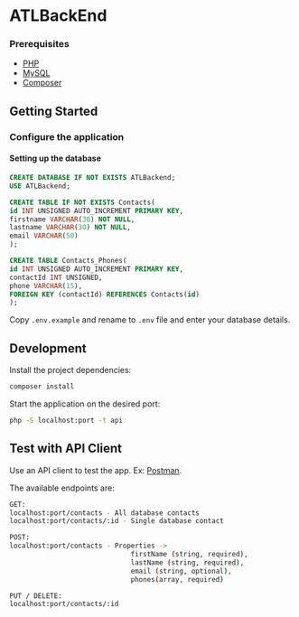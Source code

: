 # ATLBackEnd

### Prerequisites

- [PHP](https://www.php.net/downloads.php)
- [MySQL](https://www.mysql.com/downloads/)
- [Composer](http://getcomposer.org/)

## Getting Started

### Configure the application

#### Setting up the database

```sql
CREATE DATABASE IF NOT EXISTS ATLBackend;
USE ATLBackend;

CREATE TABLE IF NOT EXISTS Contacts(
id INT UNSIGNED AUTO_INCREMENT PRIMARY KEY,
firstname VARCHAR(30) NOT NULL,
lastname VARCHAR(30) NOT NULL,
email VARCHAR(50)
);

CREATE TABLE Contacts_Phones(
id INT UNSIGNED AUTO_INCREMENT PRIMARY KEY,
contactId INT UNSIGNED,
phone VARCHAR(15),
FOREIGN KEY (contactId) REFERENCES Contacts(id)
);
```

Copy `.env.example` and rename to `.env` file and enter your database details.

## Development

Install the project dependencies:

```sh
composer install
```

Start the application on the desired port:

```sh
php -S localhost:port -t api
```

## Test with API Client

Use an API client to test the app. Ex: [Postman](https://www.postman.com/).

The available endpoints are:

```sh
GET:
localhost:port/contacts - All database contacts
localhost:port/contacts/:id - Single database contact

POST:
localhost:port/contacts - Properties ->
                              firstName (string, required),
                              lastName (string, required),
                              email (string, optional),
                              phones(array, required)

PUT / DELETE:
localhost:port/contacts/:id

```
